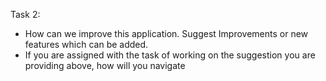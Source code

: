 Task 2:
<br>

- How can we improve this application. Suggest Improvements or new features which can be added. 
- If you are assigned with the task of working on the suggestion you are providing above, how will you navigate
